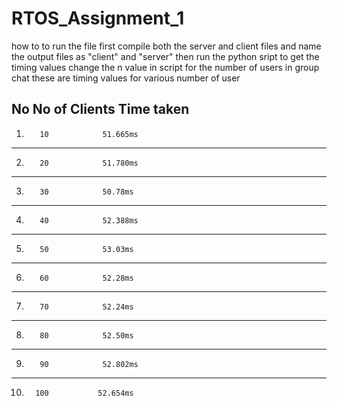 # RTOS_Assignment_1

how to to run the file
first compile both the server and client files and name the output files as "client" and "server"
then run the python sript to get the timing values
change the n value in script for the number of users in group chat
these are timing values for various number of user

No   No of Clients   Time taken
-----------------------------------------
1.        10            51.665ms
-----------------------------------------
2.        20            51.780ms
---------------------------------------
3.        30            50.78ms
---------------------------------------
4.        40            52.388ms
---------------------------------------
5.        50            53.03ms
---------------------------------------
6.        60            52.28ms
---------------------------------------
7.        70            52.24ms
---------------------------------------
8.        80            52.50ms
---------------------------------------
9.        90            52.802ms
---------------------------------------
10.       100           52.654ms
